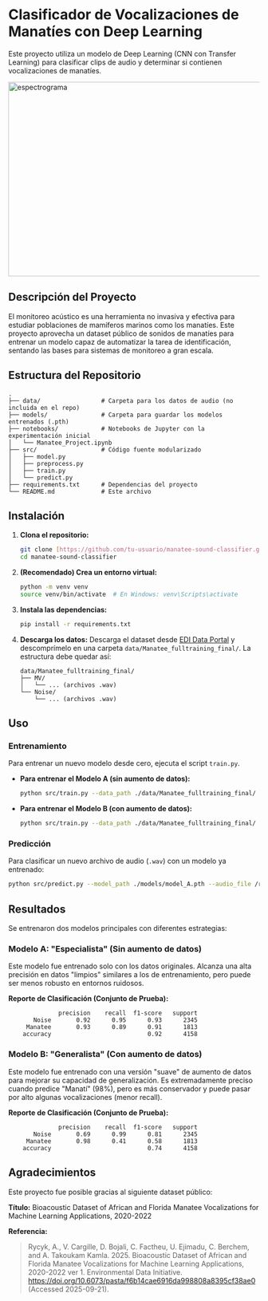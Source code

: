 # Clasificador de Vocalizaciones de Manatíes con Deep Learning

Este proyecto utiliza un modelo de Deep Learning (CNN con Transfer Learning) para clasificar clips de audio y determinar si contienen vocalizaciones de manatíes.

<img width="754" height="390" alt="espectrograma" src="https://github.com/user-attachments/assets/4a59391f-2a9f-4a0a-b2b9-58e6b12190f5" />

## Descripción del Proyecto

El monitoreo acústico es una herramienta no invasiva y efectiva para estudiar poblaciones de mamíferos marinos como los manatíes. Este proyecto aprovecha un dataset público de sonidos de manatíes para entrenar un modelo capaz de automatizar la tarea de identificación, sentando las bases para sistemas de monitoreo a gran escala.

## Estructura del Repositorio

```
.
├── data/                 # Carpeta para los datos de audio (no incluida en el repo)
├── models/               # Carpeta para guardar los modelos entrenados (.pth)
├── notebooks/            # Notebooks de Jupyter con la experimentación inicial
│   └── Manatee_Project.ipynb
├── src/                  # Código fuente modularizado
│   ├── model.py
│   ├── preprocess.py
│   ├── train.py
│   └── predict.py
├── requirements.txt      # Dependencias del proyecto
└── README.md             # Este archivo
```

## Instalación

1.  **Clona el repositorio:**
    ```bash
    git clone [https://github.com/tu-usuario/manatee-sound-classifier.git](https://github.com/tu-usuario/manatee-sound-classifier.git)
    cd manatee-sound-classifier
    ```

2.  **(Recomendado) Crea un entorno virtual:**
    ```bash
    python -m venv venv
    source venv/bin/activate  # En Windows: venv\Scripts\activate
    ```

3.  **Instala las dependencias:**
    ```bash
    pip install -r requirements.txt
    ```

4.  **Descarga los datos:**
    Descarga el dataset desde [EDI Data Portal](https://portal.edirepository.org/nis/mapbrowse?packageid=edi.2108.1) y descomprímelo en una carpeta `data/Manatee_fulltraining_final/`. La estructura debe quedar así:
    ```
    data/Manatee_fulltraining_final/
    ├── MV/
    │   └── ... (archivos .wav)
    └── Noise/
        └── ... (archivos .wav)
    ```

## Uso

### Entrenamiento
Para entrenar un nuevo modelo desde cero, ejecuta el script `train.py`.

-   **Para entrenar el Modelo A (sin aumento de datos):**
    ```bash
    python src/train.py --data_path ./data/Manatee_fulltraining_final/ --model_output_path ./models/model_A.pth --epochs 30
    ```
-   **Para entrenar el Modelo B (con aumento de datos):**
    ```bash
    python src/train.py --data_path ./data/Manatee_fulltraining_final/ --model_output_path ./models/model_B.pth --epochs 15 --use_augmentation
    ```

### Predicción
Para clasificar un nuevo archivo de audio (`.wav`) con un modelo ya entrenado:

```bash
python src/predict.py --model_path ./models/model_A.pth --audio_file /ruta/a/tu/audio.wav
```

## Resultados

Se entrenaron dos modelos principales con diferentes estrategias:

### Modelo A: "Especialista" (Sin aumento de datos)
Este modelo fue entrenado solo con los datos originales. Alcanza una alta precisión en datos "limpios" similares a los de entrenamiento, pero puede ser menos robusto en entornos ruidosos.

**Reporte de Clasificación (Conjunto de Prueba):**
```
              precision    recall  f1-score   support
       Noise       0.92      0.95      0.93      2345
     Manatee       0.93      0.89      0.91      1813
    accuracy                           0.92      4158
```

### Modelo B: "Generalista" (Con aumento de datos)
Este modelo fue entrenado con una versión "suave" de aumento de datos para mejorar su capacidad de generalización. Es extremadamente preciso cuando predice "Manatí" (98%), pero es más conservador y puede pasar por alto algunas vocalizaciones (menor recall).

**Reporte de Clasificación (Conjunto de Prueba):**
```
              precision    recall  f1-score   support
       Noise       0.69      0.99      0.81      2345
     Manatee       0.98      0.41      0.58      1813
    accuracy                           0.74      4158
```

## Agradecimientos 

Este proyecto fue posible gracias al siguiente dataset público:

**Título:**
Bioacoustic Dataset of African and Florida Manatee Vocalizations for Machine Learning Applications, 2020-2022

**Referencia:**
> Rycyk, A., V. Cargille, D. Bojali, C. Factheu, U. Ejimadu, C. Berchem, and A. Takoukam Kamla. 2025. Bioacoustic Dataset of African and Florida Manatee Vocalizations for Machine Learning Applications, 2020-2022 ver 1. Environmental Data Initiative. https://doi.org/10.6073/pasta/f6b14cae6916da998808a8395cf38ae0 (Accessed 2025-09-21).
